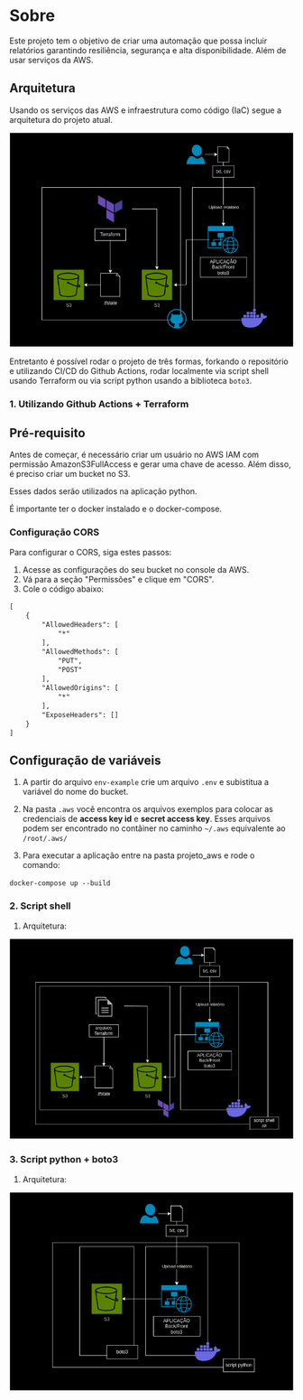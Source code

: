 # Sobre

Este projeto tem o objetivo de criar uma automação que possa incluir relatórios garantindo resiliência, segurança e alta disponibilidade. Além de usar serviços da AWS.

## Arquitetura

Usando os serviços das AWS e infraestrutura como código (IaC) segue a arquitetura do projeto atual.


![Arquitetura](.github/imgs/terraform-git.png "Arquitetura usando github actions e terraform")


Entretanto é possível rodar o projeto de três formas, forkando o repositório e utilizando CI/CD do Github Actions, rodar localmente via script shell usando Terraform ou via script python usando a biblioteca `boto3`.

### 1. Utilizando Github Actions + Terraform

## Pré-requisito
Antes de começar, é necessário criar um usuário no AWS IAM com permissão AmazonS3FullAccess e gerar uma chave de acesso. Além disso, é preciso criar um bucket no S3.

Esses dados serão utilizados na aplicação python.

É importante ter o docker instalado e o docker-compose.

### Configuração CORS

Para configurar o CORS, siga estes passos:

1. Acesse as configurações do seu bucket no console da AWS.
2. Vá para a seção "Permissões" e clique em "CORS".
3. Cole o código abaixo:

```
[
    {
        "AllowedHeaders": [
            "*"
        ],
        "AllowedMethods": [
            "PUT",
            "POST"
        ],
        "AllowedOrigins": [
            "*"
        ],
        "ExposeHeaders": []
    }
]
```


## Configuração de variáveis

1. A partir do arquivo `env-example` crie um arquivo `.env` e subistitua a variável do nome do bucket.

2. Na pasta `.aws` você encontra os arquivos exemplos para colocar as credenciais de **access key id** e **secret access key**. Esses arquivos podem ser encontrado no contâiner no caminho `~/.aws` equivalente ao `/root/.aws/`

3. Para executar a aplicação entre na pasta projeto_aws e rode o comando:

`docker-compose up --build`



### 2. Script shell

1. Arquitetura:

![Arquitetura](.github/imgs/scriptsh.png "Arquitetura usando script shell")


### 3. Script python + boto3

1. Arquitetura:

![Arquitetura](.github/imgs/scriptpython.png "Arquitetura usando script python e boto3")